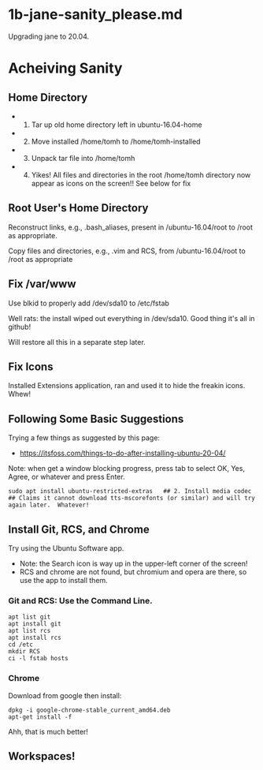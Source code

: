 
# 1b-jane-sanity_please.md

Upgrading jane to 20.04.

# Acheiving Sanity

## Home Directory

- 1. Tar up old home directory left in ubuntu-16.04-home
- 2. Move installed /home/tomh to /home/tomh-installed
- 3. Unpack tar file into /home/tomh
- 4. Yikes!  All files and directories in the root /home/tomh directory now appear as icons on the screen!!  See below for fix

## Root User's Home Directory

Reconstruct links, e.g., .bash_aliases, present in /ubuntu-16.04/root to /root as appropriate.

Copy files and directories, e.g., .vim and RCS, from /ubuntu-16.04/root to /root as appropriate

## Fix /var/www

Use blkid to properly add /dev/sda10 to /etc/fstab

Well rats: the install wiped out everything in /dev/sda10.  Good thing it's all in github!

Will restore all this in a separate step later.

## Fix Icons

Installed Extensions application, ran and used it to hide the freakin icons.  Whew!

## Following Some Basic Suggestions

Trying a few things as suggested by this page:

- https://itsfoss.com/things-to-do-after-installing-ubuntu-20-04/

Note: when get a window blocking progress, press tab to select OK, Yes, Agree, or whatever and press Enter.

```
sudo apt install ubuntu-restricted-extras   ## 2. Install media codec
## Claims it cannot download tts-mscorefonts (or similar) and will try again later.  Whatever!
```

## Install Git, RCS, and Chrome

Try using the Ubuntu Software app.

- Note: the Search icon is way up in the upper-left corner of the screen!
- RCS and chrome are not found, but chromium and opera are there, so use the app to install them.

### Git and RCS: Use the Command Line.

```
apt list git
apt install git
apt list rcs
apt install rcs
cd /etc
mkdir RCS
ci -l fstab hosts
```

### Chrome

Download from google then install:

```
dpkg -i google-chrome-stable_current_amd64.deb
apt-get install -f
```

Ahh, that is much better!

## Workspaces!


